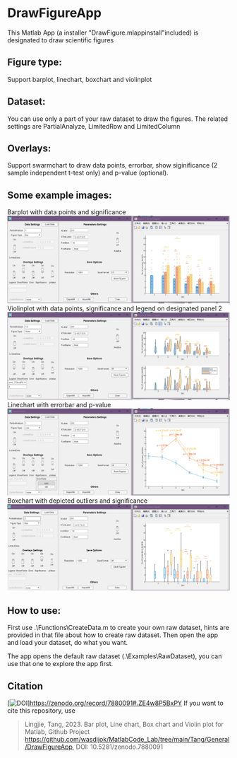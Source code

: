 # DrawFigureApp
This Matlab App (a installer "DrawFigure.mlappinstall"included) is designated to draw scientific figures

## Figure type:
Support barplot, linechart, boxchart and violinplot

## Dataset:
You can use only a part of your raw dataset to draw the figures.
The related settings are PartialAnalyze, LimitedRow and LimitedColumn

## Overlays:
Support swarmchart to draw data points, errorbar, show siginificance (2 sample independent t-test only) and p-value (optional).

## Some example images:
Barplot with data points and significance
![Exapmles1](Examples1.png)
Violinplot with data points, significance and legend on designated panel 2
![Exapmles2](Examples2.png)
Linechart with errorbar and p-value
![Exapmles3](Examples3.png)
Boxchart with depicted outliers and significance
![Exapmles4](Examples4.png)

## How to use:
First use .\Functions\CreateData.m to create your own raw dataset, hints are provided in that file about how to create raw dataset.
Then open the app and load your dataset, do what you want.

The app opens the default raw dataset (.\Examples\RawDataset), you can use that one to explore the app first.

## Citation

[![DOI](https://zenodo.org/badge/DOI/10.5281/zenodo.7880091.svg)]https://zenodo.org/record/7880091#.ZE4w8P5BxPY
If you want to cite this repository, use 

> Lingjie, Tang, 2023. Bar plot, Line chart, Box chart and Violin plot for Matlab, Github Project  
> https://github.com/wasdijok/MatlabCode_Lab/tree/main/Tang/General/DrawFigureApp, DOI: 10.5281/zenodo.7880091
